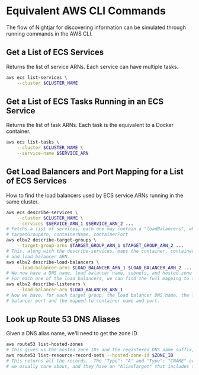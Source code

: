 # Equivalent AWS CLI Commands

The flow of Nightjar for discovering information can be simulated through running commands in the AWS CLI.


## Get a List of ECS Services

Returns the list of service ARNs.  Each service can have multiple tasks.

```bash
aws ecs list-services \
    --cluster $CLUSTER_NAME
```

## Get a List of ECS Tasks Running in an ECS Service

Returns the list of task ARNs.  Each task is the equivalent to a Docker container.

```bash
aws ecs list-tasks \
    --cluster $CLUSTER_NAME \
    --service-name $SERVICE_ARN
```


## Get Load Balancers and Port Mapping for a List of ECS Services

How to find the load balancers used by ECS service ARNs running in the same cluster.

```bash
aws ecs describe-services \
    --cluster $CLUSTER_NAME \
    --services $SERVICE_ARN_1 $SERVICE_ARN_2 ...
# Fetchs a list of services; each one may contain a "loadBalancers", which has attributes
# targetGroupArn, containerName, containerPort
aws elbv2 describe-target-groups \
    --target-group-arns $TARGET_GROUP_ARN_1 $TARGET_GROUP_ARN_2 ...
# This, along with the describe-services, maps the container, container port, VPC,
# and load balancer ARN.
aws elbv2 describe-load-balancers \
    --load-balancer-arns $LOAD_BALANCER_ARN_1 $LOAD_BALANCER_ARN_2 ...
# We now have a DNS name, load balancer name, subnets, and hosted zone ID
# For each one of the load balancers, we can find the full mapping to the target groups.
aws elbv2 describe-listeners \
    --load-balancer-arn $LOAD_BALANCER_ARN_1
# Now we have, for each target group, the load balancer DNS name, the load
# balancer port and the mapped-to container name and port.
```


## Look up Route 53 DNS Aliases

Given a DNS alias name, we'll need to get the zone ID

```bash
aws route53 list-hosted-zones
# This gives us the hosted zone IDs and the registered DNS name suffix, like "com.example."
aws route53 list-resource-record-sets --hosted-zone-id $ZONE_ID
# This returns all the records.  The "Type": "A" and "Type": "CNAME" are the ones
# we usually care about, and they have an "AliasTarget" that includes the "DNSName".
```
